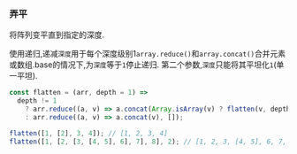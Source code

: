 ### 弄平

将阵列变平直到指定的深度. 

使用递归,递减`深度`用于每个深度级别1`array.reduce()`和`array.concat()`合并元素或数组.base的情况下,为`深度`等于`1`停止递归. 第二个参数,`深度`只能将其平坦化`1`(单一平坦). 

```js
const flatten = (arr, depth = 1) =>
  depth != 1
    ? arr.reduce((a, v) => a.concat(Array.isArray(v) ? flatten(v, depth - 1) : v), [])
    : arr.reduce((a, v) => a.concat(v), []);
```

```js
flatten([1, [2], 3, 4]); // [1, 2, 3, 4]
flatten([1, [2, [3, [4, 5], 6], 7], 8], 2); // [1, 2, 3, [4, 5], 6, 7, 8]
```